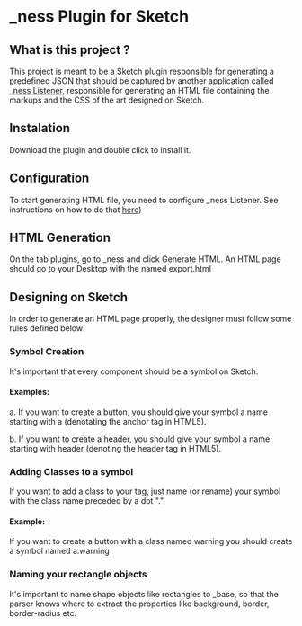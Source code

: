 # _ness Plugin for Sketch

## What is this project ?
This project is meant to be a Sketch plugin responsible for generating a predefined JSON that 
should be captured by another application called [_ness Listener](https://github.com/nagueva/htmlfy), responsible for generating an HTML 
file containing the markups and the CSS of the art designed on Sketch.

## Instalation
Download the plugin and double click to install it.

## Configuration
To start generating HTML file, you need to configure _ness Listener. See instructions on how to do that [here](https://github.com/nagueva/htmlfy))

## HTML Generation
On the tab plugins, go to _ness and click Generate HTML. An HTML page should go to your Desktop with the named export.html

## Designing on Sketch
In order to generate an HTML page properly, the designer must follow some rules defined below:

### Symbol Creation
It's important that every component should be a symbol on Sketch.

#### Examples:

a. If you want to create a button, you should give your symbol a name starting with a (denotating the anchor tag in HTML5).

b. If you want to create a header, you should give your symbol a name starting with header (denoting the header tag in HTML5).

### Adding Classes to a symbol 

If you want to add a class to your tag, just name (or rename) your symbol with the class name preceded by a dot ".".

#### Example:

If you want to create a button with a class named warning you should create a symbol named a.warning

### Naming your rectangle objects
It's important to name shape objects like rectangles to _base, so that the parser knows where to extract the properties like background, border, border-radius etc.

